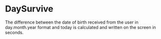 <h1>DaySurvive</h1>

The difference between the date of birth received from the user in day.month.year format and today is calculated and written on the screen in seconds.
